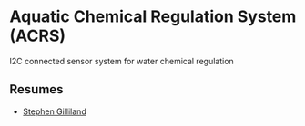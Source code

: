 # Aquatic Chemical Regulation System (ACRS)
I2C connected sensor system for water chemical regulation
## Resumes
- [Stephen Gilliland](./Resumes/SGilliland_Resume.pdf)
